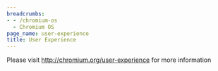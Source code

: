 ```yaml
---
breadcrumbs:
- - /chromium-os
  - Chromium OS
page_name: user-experience
title: User Experience
---
```


Please visit <http://chromium.org/user-experience> for more information